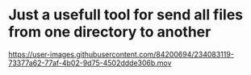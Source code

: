 # Just a usefull tool for send all files from one directory to another
https://user-images.githubusercontent.com/84200694/234083119-73377a62-77af-4b02-9d75-4502ddde306b.mov
